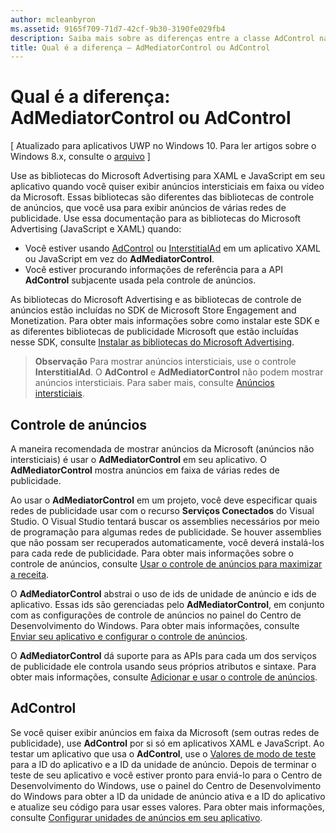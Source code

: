 ```yaml
---
author: mcleanbyron
ms.assetid: 9165f709-71d7-42cf-9b30-3190fe029fb4
description: Saiba mais sobre as diferenças entre a classe AdControl nas bibliotecas do Microsoft Advertising e a classe AdMediatorControl nas bibliotecas de controle de anúncios.
title: Qual é a diferença – AdMediatorControl ou AdControl
---
```


# Qual é a diferença: AdMediatorControl ou AdControl


\[ Atualizado para aplicativos UWP no Windows 10. Para ler artigos sobre o Windows 8.x, consulte o [arquivo](http://go.microsoft.com/fwlink/p/?linkid=619132) \]

Use as bibliotecas do Microsoft Advertising para XAML e JavaScript em seu aplicativo quando você quiser exibir anúncios intersticiais em faixa ou vídeo da Microsoft. Essas bibliotecas são diferentes das bibliotecas de controle de anúncios, que você usa para exibir anúncios de várias redes de publicidade. Use essa documentação para as bibliotecas do Microsoft Advertising (JavaScript e XAML) quando:

* Você estiver usando [AdControl](https://msdn.microsoft.com/library/windows/apps/microsoft.advertising.winrt.ui.adcontrol.aspx) ou [InterstitialAd](https://msdn.microsoft.com/library/windows/apps/microsoft.advertising.winrt.ui.interstitialad.aspx) em um aplicativo XAML ou JavaScript em vez do **AdMediatorControl**.
* Você estiver procurando informações de referência para a API **AdControl** subjacente usada pela controle de anúncios.

As bibliotecas do Microsoft Advertising e as bibliotecas de controle de anúncios estão incluídas no SDK de Microsoft Store Engagement and Monetization. Para obter mais informações sobre como instalar este SDK e as diferentes bibliotecas de publicidade Microsoft que estão incluídas nesse SDK, consulte [Instalar as bibliotecas do Microsoft Advertising](install-the-microsoft-advertising-libraries.md).

>**Observação** Para mostrar anúncios intersticiais, use o controle **InterstitialAd**. O **AdControl** e **AdMediatorControl** não podem mostrar anúncios intersticiais. Para saber mais, consulte [Anúncios intersticiais](interstitial-ads.md).

 

## Controle de anúncios


A maneira recomendada de mostrar anúncios da Microsoft (anúncios não intersticiais) é usar o **AdMediatorControl** em seu aplicativo. O **AdMediatorControl** mostra anúncios em faixa de várias redes de publicidade.

Ao usar o **AdMediatorControl** em um projeto, você deve especificar quais redes de publicidade usar com o recurso **Serviços Conectados** do Visual Studio. O Visual Studio tentará buscar os assemblies necessários por meio de programação para algumas redes de publicidade. Se houver assemblies que não possam ser recuperados automaticamente, você deverá instalá-los para cada rede de publicidade. Para obter mais informações sobre o controle de anúncios, consulte [Usar o controle de anúncios para maximizar a receita](use-ad-mediation-to-maximize-revenue.md).

O **AdMediatorControl** abstrai o uso de ids de unidade de anúncio e ids de aplicativo. Essas ids são gerenciadas pelo **AdMediatorControl**, em conjunto com as configurações de controle de anúncios no painel do Centro de Desenvolvimento do Windows. Para obter mais informações, consulte [Enviar seu aplicativo e configurar o controle de anúncios](submit-your-app-and-configure-ad-mediation.md).

O **AdMediatorControl** dá suporte para as APIs para cada um dos serviços de publicidade ele controla usando seus próprios atributos e sintaxe. Para obter mais informações, consulte [Adicionar e usar o controle de anúncios](add-and-use-the-ad-mediator-control.md).

## AdControl


Se você quiser exibir anúncios em faixa da Microsoft (sem outras redes de publicidade), use **AdControl** por si só em aplicativos XAML e JavaScript. Ao testar um aplicativo que usa o **AdControl**, use o [Valores de modo de teste](test-mode-values.md) para a ID do aplicativo e a ID da unidade de anúncio. Depois de terminar o teste de seu aplicativo e você estiver pronto para enviá-lo para o Centro de Desenvolvimento do Windows, use o painel do Centro de Desenvolvimento do Windows para obter a ID da unidade de anúncio ativa e a ID do aplicativo e atualize seu código para usar esses valores. Para obter mais informações, consulte [Configurar unidades de anúncios em seu aplicativo](set-up-ad-units-in-your-app.md).

 

 


<!--HONumber=May16_HO2-->


